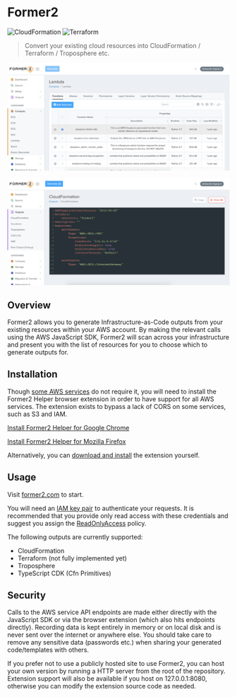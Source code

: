 # Former2

![CloudFormation](https://img.shields.io/badge/CloudFormation-97%25-orange.svg) ![Terraform](https://img.shields.io/badge/Terraform-0%25-blue.svg)

> Convert your existing cloud resources into CloudFormation / Terraform / Troposphere etc.


![Screenshot](img/screen1.png)

![Screenshot](img/screen2.png)

## Overview

Former2 allows you to generate Infrastructure-as-Code outputs from your existing resources within your AWS account. By making the relevant calls using the AWS JavaScript SDK, Former2 will scan across your infrastructure and present you with the list of resources for you to choose which to generate outputs for.

## Installation

Though [some AWS services](https://github.com/aws/aws-sdk-js/blob/master/SERVICES.md) do not require it, you will need to install the Former2 Helper browser extension in order to have support for all AWS services. The extension exists to bypass a lack of CORS on some services, such as S3 and IAM.

[Install Former2 Helper for Google Chrome](https://chrome.google.com/webstore/detail/former2-helper/fhejmeojlbhfhjndnkkleooeejklmigi)

[Install Former2 Helper for Mozilla Firefox](https://addons.mozilla.org/en-US/firefox/addon/former2-helper/)

Alternatively, you can [download and install](https://github.com/iann0036/former2-helper) the extension yourself.

## Usage

Visit [former2.com](https://former2.com/) to start.

You will need an [IAM key pair](https://docs.aws.amazon.com/IAM/latest/UserGuide/id_credentials_access-keys.html) to authenticate your requests. It is recommended that you provide only read access with these credentials and suggest you assign the [ReadOnlyAccess](https://console.aws.amazon.com/iam/home?#/policies/arn:aws:iam::aws:policy/ReadOnlyAccess) policy.

The following outputs are currently supported:

* CloudFormation
* Terraform (not fully implemented yet)
* Troposphere
* TypeScript CDK (Cfn Primitives)

## Security

Calls to the AWS service API endpoints are made either directly with the JavaScript SDK or via the browser extension (which also hits endpoints directly). Recording data is kept entirely in memory or on local disk and is never sent over the internet or anywhere else. You should take care to remove any sensitive data (passwords etc.) when sharing your generated code/templates with others.

If you prefer not to use a publicly hosted site to use Former2, you can host your own version by running a HTTP server from the root of the repository. Extension support will also be available if you host on 127.0.0.1:8080, otherwise you can modify the extension source code as needed.
